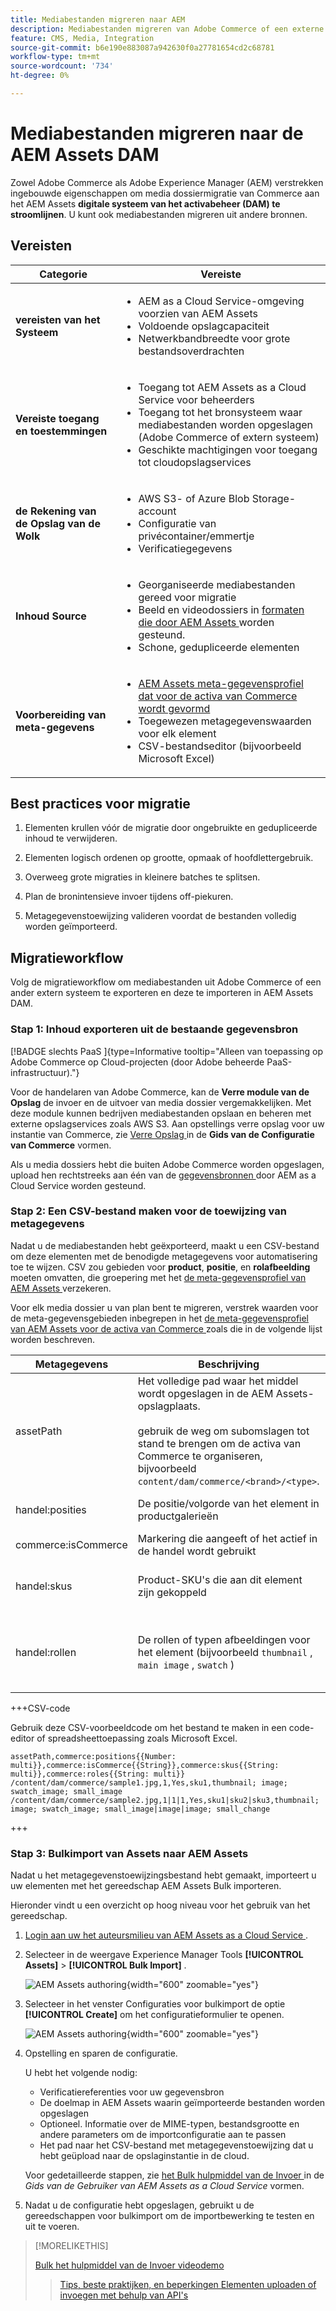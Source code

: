 ```yaml
---
title: Mediabestanden migreren naar AEM
description: Mediabestanden migreren van Adobe Commerce of een externe bron naar de AEM Assets DAM.
feature: CMS, Media, Integration
source-git-commit: b6e190e883087a942630f0a27781654cd2c68781
workflow-type: tm+mt
source-wordcount: '734'
ht-degree: 0%

---
```



# Mediabestanden migreren naar de AEM Assets DAM

Zowel Adobe Commerce als Adobe Experience Manager (AEM) verstrekken ingebouwde eigenschappen om media dossiermigratie van Commerce aan het AEM Assets **digitale systeem van het activabeheer (DAM) te stroomlijnen**. U kunt ook mediabestanden migreren uit andere bronnen.

## Vereisten

| Categorie | Vereiste |
|----------|-------------|
| **vereisten van het Systeem** | <ul><li>AEM as a Cloud Service-omgeving voorzien van AEM Assets</li><li>Voldoende opslagcapaciteit</li><li>Netwerkbandbreedte voor grote bestandsoverdrachten</li></ul> |
| **Vereiste toegang en toestemmingen** | <ul><li>Toegang tot AEM Assets as a Cloud Service voor beheerders</li><li>Toegang tot het bronsysteem waar mediabestanden worden opgeslagen (Adobe Commerce of extern systeem)</li><li>Geschikte machtigingen voor toegang tot cloudopslagservices</li></ul> |
| **de Rekening van de Opslag van de Wolk** | <ul><li>AWS S3- of Azure Blob Storage-account</li><li>Configuratie van privécontainer/emmertje</li><li>Verificatiegegevens</li></ul> |
| **Inhoud Source** | <ul><li>Georganiseerde mediabestanden gereed voor migratie</li><li>Beeld en videodossiers in <a href="https://experienceleague.adobe.com/en/docs/experience-manager-cloud-service/content/assets/file-format-support#image-formats"> formaten die door AEM Assets </a> worden gesteund.</li><li>Schone, gedupliceerde elementen</li></li> |
| **Voorbereiding van meta-gegevens** | <ul><li><a href="https://experienceleague.adobe.com/en/docs/commerce-admin/content-design/aem-asset-management/getting-started/aem-assets-configure-aem"> AEM Assets meta-gegevensprofiel dat voor de activa van Commerce wordt gevormd </a></li><li>Toegewezen metagegevenswaarden voor elk element</li><li>CSV-bestandseditor (bijvoorbeeld Microsoft Excel)</li></ul> |

## Best practices voor migratie

1. Elementen krullen vóór de migratie door ongebruikte en gedupliceerde inhoud te verwijderen.

1. Elementen logisch ordenen op grootte, opmaak of hoofdlettergebruik.

1. Overweeg grote migraties in kleinere batches te splitsen.

1. Plan de bronintensieve invoer tijdens off-piekuren.

1. Metagegevenstoewijzing valideren voordat de bestanden volledig worden geïmporteerd.

## Migratieworkflow

Volg de migratieworkflow om mediabestanden uit Adobe Commerce of een ander extern systeem te exporteren en deze te importeren in AEM Assets DAM.

### Stap 1: Inhoud exporteren uit de bestaande gegevensbron

[!BADGE  slechts PaaS ]{type=Informative tooltip="Alleen van toepassing op Adobe Commerce op Cloud-projecten (door Adobe beheerde PaaS-infrastructuur)."}

Voor de handelaren van Adobe Commerce, kan de **Verre module van de Opslag** de invoer en de uitvoer van media dossier vergemakkelijken. Met deze module kunnen bedrijven mediabestanden opslaan en beheren met externe opslagservices zoals AWS S3. Aan opstellings verre opslag voor uw instantie van Commerce, zie [ Verre Opslag ](https://experienceleague.adobe.com/en/docs/commerce-operations/configuration-guide/storage/remote-storage/remote-storage-aws-s3) in de **Gids van de Configuratie van Commerce** vormen.

Als u media dossiers hebt die buiten Adobe Commerce worden opgeslagen, upload hen rechtstreeks aan één van de [ gegevensbronnen ](https://experienceleague.adobe.com/en/docs/experience-manager-cloud-service/content/assets/assets-view/bulk-import-assets-view#prerequisites) door AEM as a Cloud Service worden gesteund.

### Stap 2: Een CSV-bestand maken voor de toewijzing van metagegevens

Nadat u de mediabestanden hebt geëxporteerd, maakt u een CSV-bestand om deze elementen met de benodigde metagegevens voor automatisering toe te wijzen. CSV zou gebieden voor **product**, **positie**, en **rolafbeelding** moeten omvatten, die groepering met het [ de meta-gegevensprofiel van AEM Assets ](configure-aem.md#configure-a-metadata-profile) verzekeren.

Voor elk media dossier u van plan bent te migreren, verstrek waarden voor de meta-gegevensgebieden inbegrepen in het [ de meta-gegevensprofiel van AEM Assets voor de activa van Commerce ](configure-aem.md) zoals die in de volgende lijst worden beschreven.

| Metagegevens | Beschrijving | Waarde |
|-------|-------------|--------|
| assetPath | Het volledige pad waar het middel wordt opgeslagen in de AEM Assets-opslagplaats.<br><br> gebruik de weg om subomslagen tot stand te brengen om de activa van Commerce te organiseren, bijvoorbeeld `content/dam/commerce/<brand>/<type>`. | `/content/dam/commerce/<sub-folder>/..<filename>` |
| handel:posities | De positie/volgorde van het element in productgalerieën | Meerdere numerieke waarden, gescheiden door pipe (zie CSV-bestand) |
| commerce:isCommerce | Markering die aangeeft of het actief in de handel wordt gebruikt | `Yes` |
| handel:skus | Product-SKU&#39;s die aan dit element zijn gekoppeld | Meerdere tekenreekswaarden, gescheiden door pipe (zie CSV-bestand) |
| handel:rollen | De rollen of typen afbeeldingen voor het element (bijvoorbeeld `thumbnail` , `main image` , `swatch` ) | Meerdere waarden, gescheiden door puntkomma&#39;s (bijvoorbeeld &quot;miniatuur; afbeelding; staal_afbeelding; small_image&quot;) |

+++CSV-code

Gebruik deze CSV-voorbeeldcode om het bestand te maken in een code-editor of spreadsheettoepassing zoals Microsoft Excel.

```csv
assetPath,commerce:positions{{Number: multi}},commerce:isCommerce{{String}},commerce:skus{{String: multi}},commerce:roles{{String: multi}}
/content/dam/commerce/sample1.jpg,1,Yes,sku1,thumbnail; image; swatch_image; small_image
/content/dam/commerce/sample2.jpg,1|1|1,Yes,sku1|sku2|sku3,thumbnail; image; swatch_image; small_image|image|image; small_change
```

+++

### Stap 3: Bulkimport van Assets naar AEM Assets

Nadat u het metagegevenstoewijzingsbestand hebt gemaakt, importeert u uw elementen met het gereedschap AEM Assets Bulk importeren.

Hieronder vindt u een overzicht op hoog niveau voor het gebruik van het gereedschap.

1. [ Login aan uw het auteursmilieu van AEM Assets as a Cloud Service ](https://experienceleague.adobe.com/en/docs/experience-manager-cloud-service/content/onboarding/journey/aem-users#login-aem).

1. Selecteer in de weergave Experience Manager Tools **[!UICONTROL Assets]** > **[!UICONTROL Bulk Import]** .

   ![ AEM Assets authoring ](../assets/aem-assets-bulk-import-selection.png){width="600" zoomable="yes"}

1. Selecteer in het venster Configuraties voor bulkimport de optie **[!UICONTROL Create]** om het configuratieformulier te openen.

   ![ AEM Assets authoring ](../assets/aem-assets-bulk-import-configuration.png){width="600" zoomable="yes"}

1. Opstelling en sparen de configuratie.

   U hebt het volgende nodig:

   * Verificatiereferenties voor uw gegevensbron
   * De doelmap in AEM Assets waarin geïmporteerde bestanden worden opgeslagen
   * Optioneel. Informatie over de MIME-typen, bestandsgrootte en andere parameters om de importconfiguratie aan te passen
   * Het pad naar het CSV-bestand met metagegevenstoewijzing dat u hebt geüpload naar de opslaginstantie in de cloud.

   Voor gedetailleerde stappen, zie [ het Bulk hulpmiddel van de Invoer ](https://experienceleague.adobe.com/en/docs/experience-manager-cloud-service/content/assets/manage/add-assets#configure-bulk-ingestor-tool) in de *Gids van de Gebruiker van AEM Assets as a Cloud Service* vormen.

1. Nadat u de configuratie hebt opgeslagen, gebruikt u de gereedschappen voor bulkimport om de importbewerking te testen en uit te voeren.

>[!MORELIKETHIS]
>
> [ Bulk het hulpmiddel van de Invoer videodemo ](https://experienceleague.adobe.com/en/docs/experience-manager-cloud-service/content/assets/manage/add-assets#asset-bulk-ingestor)
> > [Tips, beste praktijken, en beperkingen ](https://experienceleague.adobe.com/en/docs/experience-manager-cloud-service/content/assets/manage/add-assets#tips-limitations)
> > [Elementen uploaden of invoegen met behulp van API&#39;s ](https://experienceleague.adobe.com/en/docs/experience-manager-cloud-service/content/assets/admin/developer-reference-material-apis#asset-upload)
